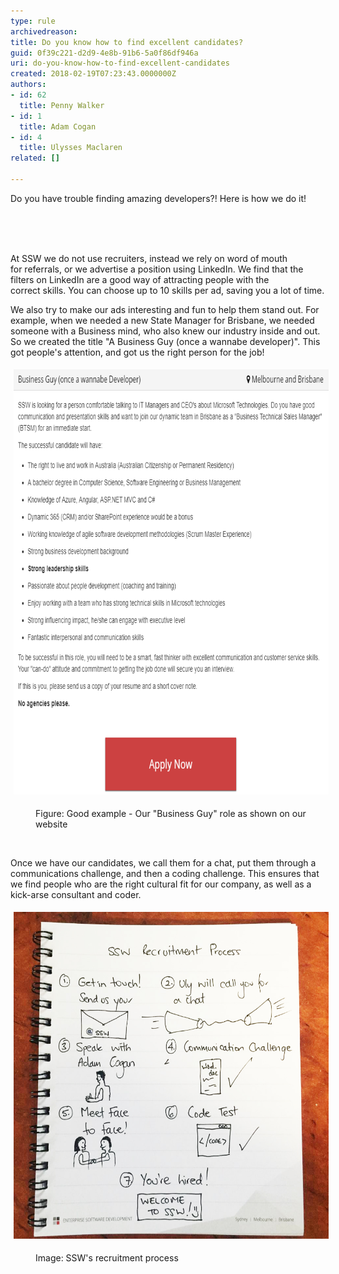 ```yaml
---
type: rule
archivedreason: 
title: Do you know how to find excellent candidates?
guid: 0f39c221-d2d9-4e8b-91b6-5a0f86df946a
uri: do-you-know-how-to-find-excellent-candidates
created: 2018-02-19T07:23:43.0000000Z
authors:
- id: 62
  title: Penny Walker
- id: 1
  title: Adam Cogan
- id: 4
  title: Ulysses Maclaren
related: []

---
```



​​Do you have trouble finding amazing developers?! Here is how we do it!<br><div><br></div>
<br><excerpt class='endintro'></excerpt><br>
<p>​​At SSW we do not use recruiters, instead we rely on word of mouth for referrals, or we advertise a position using LinkedIn. We find that the filters on LinkedIn are a good way of attracting people with the correct skills. You can choose up to 10 skills per ad, saving you a lot of time.<br></p><p>We also try to make our ads interesting and fun to help them stand out. For example, when we needed a new State Manager for Brisbane, we needed someone with a Business mind, who also knew our industry inside and out. So we created the title "A Business Guy (once a wannabe developer)". This got people's attention, and got us the right person for the job!<br></p><dl class="ssw15-rteElement-ImageArea"><img src="Business Guy.png" alt="Business Guy.png" style="margin:5px;width:750px;height:680px;" /></dl><dd class="ssw15-rteElement-FigureGood">Fi​g​u​re: Good example - Our "Business Guy" role as shown on our website<br></dd><dl class="ssw15-rteElement-ImageArea"><br></dl><p>Once we have our candidates, we call them for a chat, put them through a communications challenge, and then a coding challenge. This ensures that we find people who are the right cultural fit for our company, as well as a kick-arse consultant and coder.<br></p><dl class="ssw15-rteElement-ImageArea"><img src="Recruitmentbright.jpg" alt="Recruitmentbright.jpg" style="margin:5px;width:600px;height:523px;" /></dl><dd class="ssw15-rteElement-FigureNormal">Image: SSW's recruitment process​<br></dd><p><br></p>


